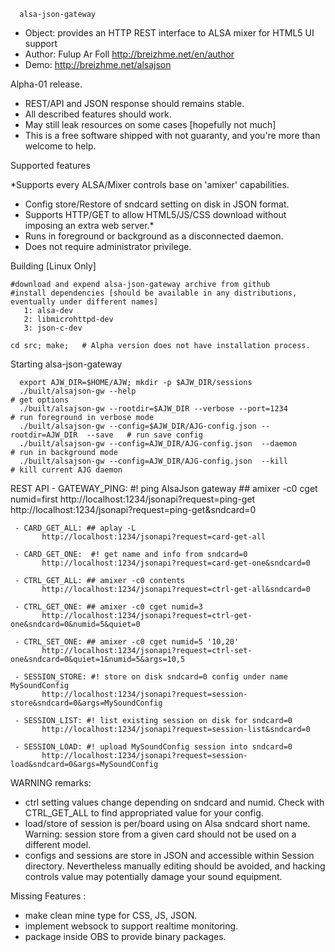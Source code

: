 
      alsa-json-gateway

* Object: provides an HTTP REST interface to ALSA mixer for HTML5 UI support
* Author: Fulup Ar Foll http://breizhme.net/en/author
* Demo:   http://breizhme.net/alsajson

Alpha-01 release.

   * REST/API and JSON response should remains stable.
   * All described features should work.
   * May still leak resources on some cases [hopefully not much]
   * This is a free software shipped with not guaranty, and you're more than welcome to help.

Supported features

*Supports every ALSA/Mixer controls base on 'amixer' capabilities.
* Config store/Restore of sndcard setting on disk in JSON format.
* Supports HTTP/GET to allow HTML5/JS/CSS download without imposing an extra web server.*
* Runs in foreground or background as a disconnected daemon.
* Does not require administrator privilege.

Building [Linux Only]

    #download and expend alsa-json-gateway archive from github
    #install dependencies [should be available in any distributions, eventually under different names]
       1: alsa-dev
       2: libmicrohttpd-dev
       3: json-c-dev

    cd src; make;   # Alpha version does not have installation process.

Starting alsa-json-gateway

      export AJW_DIR=$HOME/AJW; mkdir -p $AJW_DIR/sessions
      ./built/alsajson-gw --help                                                        # get options
      ./built/alsajson-gw --rootdir=$AJW_DIR --verbose --port=1234                      # run foreground in verbose mode
      ./built/alsajson-gw --config=$AJW_DIR/AJG-config.json --rootdir=AJW_DIR  --save   # run save config
      ./built/alsajson-gw --config=AJW_DIR/AJG-config.json  --daemon                    # run in background mode
      ./built/alsajson-gw --config=AJW_DIR/AJG-config.json  --kill                      # kill current AJG daemon

REST API
     - GATEWAY_PING: #! ping AlsaJson gateway   ## amixer -c0 cget numid=first
           http://localhost:1234/jsonapi?request=ping-get
           http://localhost:1234/jsonapi?request=ping-get&sndcard=0

     - CARD_GET_ALL: ## aplay -L
           http://localhost:1234/jsonapi?request=card-get-all

     - CARD_GET_ONE:  #! get name and info from sndcard=0
           http://localhost:1234/jsonapi?request=card-get-one&sndcard=0

     - CTRL_GET_ALL: ## amixer -c0 contents
           http://localhost:1234/jsonapi?request=ctrl-get-all&sndcard=0

     - CTRL_GET_ONE: ## amixer -c0 cget numid=3
           http://localhost:1234/jsonapi?request=ctrl-get-one&sndcard=0&numid=5&quiet=0

     - CTRL_SET_ONE: ## amixer -c0 cget numid=5 '10,20'
           http://localhost:1234/jsonapi?request=ctrl-set-one&sndcard=0&quiet=1&numid=5&args=10,5

     - SESSION_STORE: #! store on disk sndcard=0 config under name MySoundConfig
           http://localhost:1234/jsonapi?request=session-store&sndcard=0&args=MySoundConfig

     - SESSION_LIST: #! list existing session on disk for sndcard=0
           http://localhost:1234/jsonapi?request=session-list&sndcard=0

     - SESSION_LOAD: #! upload MySoundConfig session into sndcard=0
           http://localhost:1234/jsonapi?request=session-load&sndcard=0&args=MySoundConfig

WARNING remarks:

* ctrl setting values change depending on sndcard and numid. Check with CTRL_GET_ALL to find appropriated value for your config.
* load/store of session is per/board using on Alsa sndcard short name. Warning: session store from a given card should not be used on a different model.
* configs and sessions are store in JSON and accessible within Session directory. Nevertheless manually editing should be avoided, and hacking controls value may potentially damage your sound equipment.

Missing Features :

* make clean mine type for CSS, JS, JSON.
* implement websock to support realtime monitoring.
* package inside OBS to provide binary packages.


